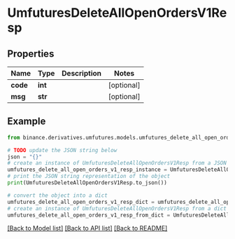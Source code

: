 # UmfuturesDeleteAllOpenOrdersV1Resp


## Properties

Name | Type | Description | Notes
------------ | ------------- | ------------- | -------------
**code** | **int** |  | [optional] 
**msg** | **str** |  | [optional] 

## Example

```python
from binance.derivatives.umfutures.models.umfutures_delete_all_open_orders_v1_resp import UmfuturesDeleteAllOpenOrdersV1Resp

# TODO update the JSON string below
json = "{}"
# create an instance of UmfuturesDeleteAllOpenOrdersV1Resp from a JSON string
umfutures_delete_all_open_orders_v1_resp_instance = UmfuturesDeleteAllOpenOrdersV1Resp.from_json(json)
# print the JSON string representation of the object
print(UmfuturesDeleteAllOpenOrdersV1Resp.to_json())

# convert the object into a dict
umfutures_delete_all_open_orders_v1_resp_dict = umfutures_delete_all_open_orders_v1_resp_instance.to_dict()
# create an instance of UmfuturesDeleteAllOpenOrdersV1Resp from a dict
umfutures_delete_all_open_orders_v1_resp_from_dict = UmfuturesDeleteAllOpenOrdersV1Resp.from_dict(umfutures_delete_all_open_orders_v1_resp_dict)
```
[[Back to Model list]](../README.md#documentation-for-models) [[Back to API list]](../README.md#documentation-for-api-endpoints) [[Back to README]](../README.md)


